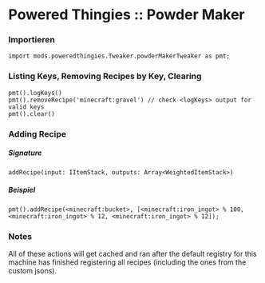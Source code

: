 # Powered Thingies :: Powder Maker

### Importieren

```zenscript
import mods.poweredthingies.Tweaker.powderMakerTweaker as pmt;
```

### Listing Keys, Removing Recipes by Key, Clearing

```zenscript
pmt().logKeys()
pmt().removeRecipe('minecraft:gravel') // check <logKeys> output for valid keys
pmt().clear()
```

### Adding Recipe

##### Signature

```zenscript
addRecipe(input: IItemStack, outputs: Array<WeightedItemStack>)
```

##### Beispiel

```zenscript
pmt().addRecipe(<minecraft:bucket>, [<minecraft:iron_ingot> % 100, <minecraft:iron_ingot> % 12, <minecraft:iron_ingot> % 12]);
```

### Notes

All of these actions will get cached and ran after the default registry for this machine has finished registering all recipes (including the ones from the custom jsons).